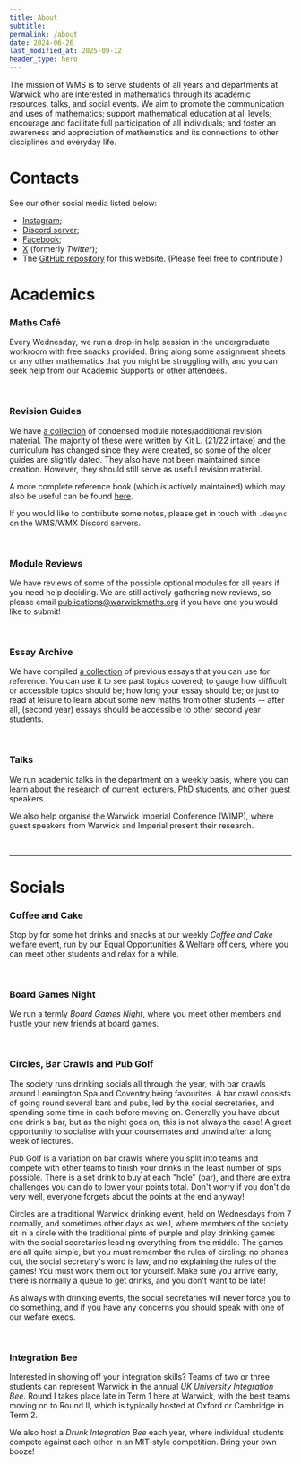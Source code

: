 ```yaml
---
title: About
subtitle: 
permalink: /about
date: 2024-06-26
last_modified_at: 2025-09-12
header_type: hero
---
```

The mission of WMS is to serve students of all years and departments at Warwick who are interested in mathematics through its academic resources, talks, and social events. We aim to promote the communication and uses of mathematics; support mathematical education at all levels; encourage and facilitate full participation of all individuals; and foster an awareness and appreciation of mathematics and its connections to other disciplines and everyday life.

# Contacts

See our other social media listed below:

- [Instagram](https://www.instagram.com/warwickmathssociety);
- [Discord server](https://discord.com/invite/UWrqB93gfh);
- [Facebook](https://www.facebook.com/warwickmathssociety);
- [X](https://x.com/mathssociety) (formerly *Twitter*);
- The [GitHub repository](https://github.com/Warwick-Maths-Society/Warwick-Maths-Society.github.io) for this website. (Please feel free to contribute!)

# Academics

### Maths Café

Every Wednesday, we run a drop-in help session in the undergraduate workroom with free snacks provided. Bring along some assignment sheets or any other mathematics that you might be struggling with, and you can seek help from our Academic Supports or other attendees.

<br/>

### Revision Guides

We have <a href="{% link _pages/module-guides.md %}">a collection</a> of condensed module notes/additional revision material. The majority of these were written by Kit L. (21/22 intake) and the curriculum has changed since they were created, so some of the older guides are slightly dated. They also have not been maintained since creation. However, they should still serve as useful revision material.

A more complete reference book (which *is* actively maintained) which may also be useful can be found <a href="https://desyncthethird.github.io/Reference.pdf">here</a>.

If you would like to contribute some notes, please get in touch with `.desync` on the WMS/WMX Discord servers.

<br/>

### Module Reviews

We have reviews of some of the possible optional modules for all years if you need help deciding. We are still actively gathering new reviews, so please email publications@warwickmaths.org if you have one you would like to submit!

<br/>

### Essay Archive

We have compiled <a href="/essays">a collection</a> of previous essays that you can use for reference. You can use it to see past topics covered; to gauge how difficult or accessible topics should be; how long your essay should be; or just to read at leisure to learn about some new maths from other students -- after all, (second year) essays should be accessible to other second year students.

<br/>

### Talks

We run academic talks in the department on a weekly basis, where you can learn about the research of current lecturers, PhD students, and other guest speakers.

We also help organise the Warwick Imperial Conference (WIMP), where guest speakers from Warwick and Imperial present their research.

<br/>

---

# Socials

### Coffee and Cake

Stop by for some hot drinks and snacks at our weekly *Coffee and Cake* welfare event, run by our Equal Opportunities & Welfare officers, where you can meet other students and relax for a while.

<br/>

### Board Games Night

We run a termly *Board Games Night*, where you meet other members and hustle your new friends at board games. 

<br/>

### Circles, Bar Crawls and Pub Golf

The society runs drinking socials all through the year, with bar crawls around Leamington Spa and Coventry being favourites. A bar crawl consists of going round several bars and pubs, led by the social secretaries, and spending some time in each before moving on. Generally you have about one drink a bar, but as the night goes on, this is not always the case! A great opportunity to socialise with your coursemates and unwind after a long week of lectures.

Pub Golf is a variation on bar crawls where you split into teams and compete with other teams to finish your drinks in the least number of sips possible. There is a set drink to buy at each "hole" (bar), and there are extra challenges you can do to lower your points total. Don't worry if you don't do very well, everyone forgets about the points at the end anyway!

Circles are a traditional Warwick drinking event, held on Wednesdays from 7 normally, and sometimes other days as well, where members of the society sit in a circle with the traditional pints of purple and play drinking games with the social secretaries leading everything from the middle. The games are all quite simple, but you must remember the rules of circling: no phones out, the social secretary's word is law, and no explaining the rules of the games! You must work them out for yourself. Make sure you arrive early, there is normally a queue to get drinks, and you don't want to be late! 

As always with drinking events, the social secretaries will never force you to do something, and if you have any concerns you should speak with one of our wefare execs.

<br/>

### Integration Bee

Interested in showing off your integration skills? Teams of two or three students can represent Warwick in the annual *UK University Integration Bee*. Round I takes place late in Term 1 here at Warwick, with the best teams moving on to Round II, which is typically hosted at Oxford or Cambridge in Term 2.

We also host a *Drunk Integration Bee* each year, where individual students compete against each other in an MIT-style competition. Bring your own booze!


<br/>
